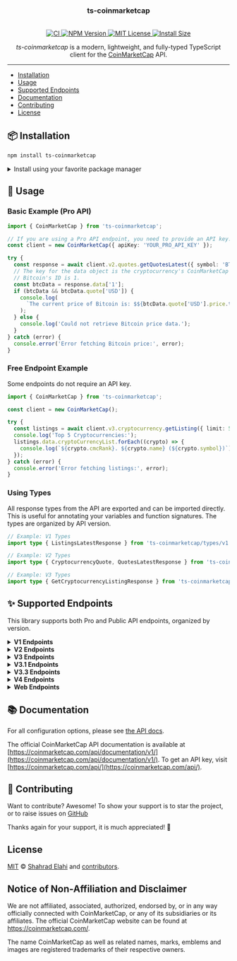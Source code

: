<div align="center">
<h3>ts-coinmarketcap</h3>
<br>
<a href="https://github.com/shahradelahi/ts-coinmarketcap/actions/workflows/ci.yml">
  <img src="https://github.com/shahradelahi/ts-coinmarketcap/actions/workflows/ci.yml/badge.svg" alt="CI">
</a>
<a href="https://www.npmjs.com/package/ts-coinmarketcap">
  <img src="https://img.shields.io/npm/v/ts-coinmarketcap.svg" alt="NPM Version">
</a>
<a href="/LICENSE">
  <img src="https://img.shields.io/badge/License-MIT-blue.svg?style=flat" alt="MIT License">
</a>
<a href="https://packagephobia.com/result?p=ts-coinmarketcap">
  <img src="https://packagephobia.com/badge?p=ts-coinmarketcap" alt="Install Size">
</a>

_ts-coinmarketcap_ is a modern, lightweight, and fully-typed TypeScript client for the [CoinMarketCap](https://coinmarketcap.com) API.

</div>

---

- [Installation](#-installation)
- [Usage](#-usage)
- [Supported Endpoints](#-supported-endpoints)
- [Documentation](#-documentation)
- [Contributing](#-contributing)
- [License](#license)

## 📦 Installation

```bash
npm install ts-coinmarketcap
```

<details>
<summary>Install using your favorite package manager</summary>

**pnpm**

```bash
pnpm install ts-coinmarketcap
```

**yarn**

```bash
yarn add ts-coinmarketcap
```

</details>

## 📖 Usage

### Basic Example (Pro API)

```typescript
import { CoinMarketCap } from 'ts-coinmarketcap';

// If you are using a Pro API endpoint, you need to provide an API key.
const client = new CoinMarketCap({ apiKey: 'YOUR_PRO_API_KEY' });

try {
  const response = await client.v2.quotes.getQuotesLatest({ symbol: 'BTC' });
  // The key for the data object is the cryptocurrency's CoinMarketCap ID.
  // Bitcoin's ID is 1.
  const btcData = response.data['1'];
  if (btcData && btcData.quote['USD']) {
    console.log(
      `The current price of Bitcoin is: $${btcData.quote['USD'].price.toFixed(2)}`
    );
  } else {
    console.log('Could not retrieve Bitcoin price data.');
  }
} catch (error) {
  console.error('Error fetching Bitcoin price:', error);
}
```

### Free Endpoint Example

Some endpoints do not require an API key.

```typescript
import { CoinMarketCap } from 'ts-coinmarketcap';

const client = new CoinMarketCap();

try {
  const listings = await client.v3.cryptocurrency.getListing({ limit: 5 });
  console.log('Top 5 Cryptocurrencies:');
  listings.data.cryptoCurrencyList.forEach((crypto) => {
    console.log(`${crypto.cmcRank}. ${crypto.name} (${crypto.symbol})`);
  });
} catch (error) {
  console.error('Error fetching listings:', error);
}
```

### Using Types

All response types from the API are exported and can be imported directly. This is useful for annotating your variables and function signatures. The types are organized by API version.

<!-- prettier-ignore -->
```typescript
// Example: V1 Types
import type { ListingsLatestResponse } from 'ts-coinmarketcap/types/v1';

// Example: V2 Types
import type { CryptocurrencyQuote, QuotesLatestResponse } from 'ts-coinmarketcap/types/v2';

// Example: V3 Types
import type { GetCryptocurrencyListingResponse } from 'ts-coinmarketcap/types/v3';
```

## ✨ Supported Endpoints

This library supports both Pro and Public API endpoints, organized by version.

<details>
<summary><strong>V1 Endpoints</strong></summary>

| Service             | Method Name                | HTTP Method | Endpoint                                     | API Type |
| :------------------ | :------------------------- | :---------- | :------------------------------------------- | :------- |
| `v1.blockchain`     | `latestStatistics`         | `GET`       | `/v1/blockchain/statistics/latest`           | Pro      |
| `v1.community`      | `getTrendingTokens`        | `GET`       | `/v1/community/trending/token`               | Pro      |
| `v1.community`      | `getTrendingTopics`        | `GET`       | `/v1/community/trending/topic`               | Pro      |
| `v1.content`        | `getContentLatest`         | `GET`       | `/v1/content/latest`                         | Pro      |
| `v1.content`        | `getPostComments`          | `GET`       | `/v1/content/posts/comments`                 | Pro      |
| `v1.content`        | `getLatestPosts`           | `GET`       | `/v1/content/posts/latest`                   | Pro      |
| `v1.content`        | `getTopPosts`              | `GET`       | `/v1/content/posts/top`                      | Pro      |
| `v1.cryptocurrency` | `getAirdrops`              | `GET`       | `/v1/cryptocurrency/airdrops`                | Pro      |
| `v1.cryptocurrency` | `getAirdrop`               | `GET`       | `/v1/cryptocurrency/airdrop`                 | Pro      |
| `v1.cryptocurrency` | `getCategory`              | `GET`       | `/v1/cryptocurrency/category`                | Pro      |
| `v1.cryptocurrency` | `getCategories`            | `GET`       | `/v1/cryptocurrency/categories`              | Pro      |
| `v1.cryptocurrency` | `getCryptocurrencyMap`     | `GET`       | `/v1/cryptocurrency/map`                     | Pro      |
| `v1.cryptocurrency` | `getHistoricalListings`    | `GET`       | `/v1/cryptocurrency/listings/historical`     | Pro      |
| `v1.cryptocurrency` | `getNewListings`           | `GET`       | `/v1/cryptocurrency/listings/new`            | Pro      |
| `v1.cryptocurrency` | `getListingsLatest`        | `GET`       | `/v1/cryptocurrency/listings/latest`         | Pro      |
| `v1.cryptocurrency` | `getTrendingGainersLosers` | `GET`       | `/v1/cryptocurrency/trending/gainers-losers` | Pro      |
| `v1.cryptocurrency` | `getTrendingLatest`        | `GET`       | `/v1/cryptocurrency/trending/latest`         | Pro      |
| `v1.cryptocurrency` | `getTrendingMostVisited`   | `GET`       | `/v1/cryptocurrency/trending/most-visited`   | Pro      |
| `v1.exchange`       | `getInfo`                  | `GET`       | `/v1/exchange/info`                          | Pro      |
| `v1.exchange`       | `getMap`                   | `GET`       | `/v1/exchange/map`                           | Pro      |
| `v1.exchange`       | `getListingsLatest`        | `GET`       | `/v1/exchange/listings/latest`               | Pro      |
| `v1.exchange`       | `getMarketPairsLatest`     | `GET`       | `/v1/exchange/market-pairs/latest`           | Pro      |
| `v1.exchange`       | `getQuotesHistorical`      | `GET`       | `/v1/exchange/quotes/historical`             | Pro      |
| `v1.exchange`       | `getQuotesLatest`          | `GET`       | `/v1/exchange/quotes/latest`                 | Pro      |
| `v1.fiat`           | `getMap`                   | `GET`       | `/v1/fiat/map`                               | Pro      |
| `v1.globalMetrics`  | `getQuotesHistorical`      | `GET`       | `/v1/global-metrics/quotes/historical`       | Pro      |
| `v1.globalMetrics`  | `getQuotesLatest`          | `GET`       | `/v1/global-metrics/quotes/latest`           | Pro      |

</details>

<details>
<summary><strong>V2 Endpoints</strong></summary>

| Service               | Method Name                      | HTTP Method | Endpoint                                            | API Type |
| :-------------------- | :------------------------------- | :---------- | :-------------------------------------------------- | :------- |
| `v2.cryptocurrency`   | `getInfo`                        | `GET`       | `/v2/cryptocurrency/info`                           | Pro      |
| `v2.marketPairs`      | `getMarketPairsLatest`           | `GET`       | `/v2/cryptocurrency/market-pairs/latest`            | Pro      |
| `v2.ohlcv`            | `getOHLCVLatest`                 | `GET`       | `/v2/cryptocurrency/ohlcv/latest`                   | Pro      |
| `v2.ohlcv`            | `getOHLCVHistorical`             | `GET`       | `/v2/cryptocurrency/ohlcv/historical`               | Pro      |
| `v2.pricePerformance` | `getPricePerformanceStatsLatest` | `GET`       | `/v2/cryptocurrency/price-performance-stats/latest` | Pro      |
| `v2.quotes`           | `getQuotesLatest`                | `GET`       | `/v2/cryptocurrency/quotes/latest`                  | Pro      |
| `v2.quotes`           | `getQuotesHistorical`            | `GET`       | `/v2/cryptocurrency/quotes/historical`              | Pro      |
| `v2.tools`            | `getPriceConversion`             | `GET`       | `/v2/tools/price-conversion`                        | Pro      |

</details>

<details>
<summary><strong>V3 Endpoints</strong></summary>

| Service             | Method Name                 | HTTP Method | Endpoint                                             | API Type |
| :------------------ | :-------------------------- | :---------- | :--------------------------------------------------- | :------- |
| `v3.chart`          | `getAnnotations`            | `GET`       | `/data-api/v3/chart-annotation`                      | Public   |
| `v3.chatbot`        | `getFixedQuestions`         | `GET`       | `/chatbot/v3/question/fixed-question`                | Public   |
| `v3.cmc100Index`    | `getHistorical`             | `GET`       | `/v3/index/cmc100-historical`                        | Pro      |
| `v3.cmc100Index`    | `getLatest`                 | `GET`       | `/v3/index/cmc100-latest`                            | Pro      |
| `v3.cryptoPurchase` | `getPurchaseChannels`       | `GET`       | `/data-api/v3/cryptocurrency/purchase/channel`       | Public   |
| `v3.cryptoPurchase` | `getPurchaseFlags`          | `POST`      | `/data-api/v3/cryptocurrency/purchase/flag`          | Public   |
| `v3.cryptocurrency` | `getListing`                | `GET`       | `/data-api/v3/cryptocurrency/listing`                | Public   |
| `v3.cryptocurrency` | `getDetailLite`             | `GET`       | `/data-api/v3/cryptocurrency/detail/lite`            | Public   |
| `v3.exchange`       | `getPairInfo`               | `GET`       | `/data-api/v3/cryptocurrency/web/exchange-pair-info` | Public   |
| `v3.exchange`       | `getMarketPairsLatest`      | `GET`       | `/data-api/v3/exchange/market-pairs/latest`          | Public   |
| `v3.fearAndGreed`   | `getFearAndGreedHistorical` | `GET`       | `/data-api/v3/fear-and-greed/historical`             | Public   |
| `v3.fearAndGreed`   | `getFearAndGreedLatest`     | `GET`       | `/data-api/v3/fear-and-greed/latest`                 | Public   |
| `v3.market`         | `getPairs`                  | `GET`       | `/data-api/v3/cryptocurrency/market-pairs/latest`    | Public   |
| `v3.news`           | `getTldrList`               | `POST`      | `/content/v3/news-tldr/list`                         | Public   |
| `v3.news`           | `getNews`                   | `GET`       | `/aggr/v3/news/cdp`                                  | Public   |

</details>

<details>
<summary><strong>V3.1 Endpoints</strong></summary>

| Service               | Method Name     | HTTP Method | Endpoint                                   | API Type |
| :-------------------- | :-------------- | :---------- | :----------------------------------------- | :------- |
| `v3.1.cryptocurrency` | `getHistorical` | `GET`       | `/data-api/v3.1/cryptocurrency/historical` | Public   |

</details>

<details>
<summary><strong>V3.3 Endpoints</strong></summary>

| Service | Method Name      | HTTP Method | Endpoint                                     | API Type |
| :------ | :--------------- | :---------- | :------------------------------------------- | :------- |
| `v3.3`  | `getDetailChart` | `GET`       | `/data-api/v3.3/cryptocurrency/detail/chart` | Public   |

</details>

<details>
<summary><strong>V4 Endpoints</strong></summary>

| Service            | Method Name          | HTTP Method | Endpoint                         | API Type |
| :----------------- | :------------------- | :---------- | :------------------------------- | :------- |
| `v4.dex`           | `getListingsInfo`    | `GET`       | `/v4/dex/listings/info`          | Pro      |
| `v4.dex`           | `getListingsQuotes`  | `GET`       | `/v4/dex/listings/quotes`        | Pro      |
| `v4.dex`           | `getNetworksList`    | `GET`       | `/v4/dex/networks/list`          | Pro      |
| `v4.dex.pairs`     | `getOHLCVHistorical` | `GET`       | `/v4/dex/pairs/ohlcv/historical` | Pro      |
| `v4.dex.pairs`     | `getOHLCVLatest`     | `GET`       | `/v4/dex/pairs/ohlcv/latest`     | Pro      |
| `v4.dex.pairs`     | `getQuotesLatest`    | `GET`       | `/v4/dex/pairs/quotes/latest`    | Pro      |
| `v4.dex.pairs`     | `getTradesLatest`    | `GET`       | `/v4/dex/pairs/trade/latest`     | Pro      |
| `v4.dex.spotPairs` | `getLatest`          | `GET`       | `/v4/dex/spot-pairs/latest`      | Pro      |

</details>

<details>
<summary><strong>Web Endpoints</strong></summary>

These endpoints scrape data directly from the CoinMarketCap website or their S3 buckets.

| Service | Method Name            | HTTP Method | Endpoint                                                                   | API Type |
| :------ | :--------------------- | :---------- | :------------------------------------------------------------------------- | :------- |
| `web`   | `getWebSearchData`     | `GET`       | `https://s3.coinmarketcap.com/generated/core/crypto/web-search.json`       | Public   |
| `web`   | `getWhitepaperSummary` | `GET`       | `https://s3.coinmarketcap.com/whitepaper/summaries/{slug}/{language}.json` | Public   |
| `web`   | `getWhitepaperCoins`   | `GET`       | `https://s3.coinmarketcap.com/whitepaper/summaries/coins.json`             | Public   |
| `web`   | `getAboutSection`      | `GET`       | `https://coinmarketcap.com/currencies/{slug}/`                             | Public   |
| `web`   | `getAcademyArticle`    | `GET`       | `https://coinmarketcap.com/academy/article/{slug}`                         | Public   |
| `web`   | `getGlossaryTerm`      | `GET`       | `https://coinmarketcap.com/academy/glossary/{slug}`                        | Public   |
| `web`   | `getExchanges`         | `GET`       | `https://s3.coinmarketcap.com/generated/core/exchange/exchanges.json`      | Public   |

</details>

## 📚 Documentation

For all configuration options, please see [the API docs](https://www.jsdocs.io/package/ts-coinmarketcap).

The official CoinMarketCap API documentation is available at [https://coinmarketcap.com/api/documentation/v1/](https://coinmarketcap.com/api/documentation/v1/). To get an API key, visit [https://coinmarketcap.com/api/](https://coinmarketcap.com/api/).

## 🤝 Contributing

Want to contribute? Awesome! To show your support is to star the project, or to raise issues on [GitHub](https://github.com/shahradelahi/ts-coinmarketcap)

Thanks again for your support, it is much appreciated! 🙏

## License

[MIT](/LICENSE) © [Shahrad Elahi](https://github.com/shahradelahi) and [contributors](https://github.com/shahradelahi/ts-coinmarketcap/graphs/contributors).

## Notice of Non-Affiliation and Disclaimer

We are not affiliated, associated, authorized, endorsed by, or in any way officially connected with CoinMarketCap, or any of its subsidiaries or its affiliates. The official CoinMarketCap website can be found at https://coinmarketcap.com/.

The name CoinMarketCap as well as related names, marks, emblems and images are registered trademarks of their respective owners.
